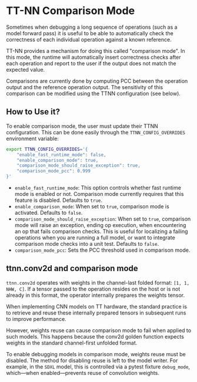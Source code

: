 # TT-NN Comparison Mode
Sometimes when debugging a long sequence of operations (such as a model forward pass) it is useful to be able to automatically check the correctness of each individual operation against a known reference.

TT-NN provides a mechanism for doing this called "comparison mode". In this mode, the runtime will automatically insert correctness checks after each operation and report to the user if the output does not match the expected value.

Comparisons are currently done by computing PCC between the operation output and the reference operation output. The sensitivity of this comparison can be modified using the TTNN configuration (see below).

## How to Use it?

To enable comparison mode, the user must update their TTNN configuration. This can be done easily through the `TTNN_CONFIG_OVERRIDES` environment variable:

```sh
export TTNN_CONFIG_OVERRIDES='{
    "enable_fast_runtime_mode": false,
    "enable_comparison_mode": true,
    "comparison_mode_should_raise_exception": true,
    "comparison_mode_pcc": 0.999
}'
```

- `enable_fast_runtime_mode`: This option controls whether fast runtime mode is enabled or not. Comparison mode currently requires that this feature is disabled. Defaults to `true`.
- `enable_comparison_mode`: When set to `true`, comparison mode is activated. Defaults to `false`.
- `comparison_mode_should_raise_exception`: When set to `true`, comparison mode will raise an exception, ending op execution, when encountering an op that fails comparison checks. This is useful for localizing a failing operations when you are running a full model, or want to integrate comparison mode checks into a unit test. Defaults to `false`.
- `comparison_mode_pcc`: Sets the PCC threshold used in comparison mode.

## ttnn.conv2d and comparison mode

`ttnn.conv2d` operates with weights in the channel-last folded format: `[1, 1, NHW, C]`.
If a tensor passed to the operation resides on the host or is not already in this format, the operator internally prepares the weights tensor.

When implementing CNN models on TT hardware, the standard practice is to retrieve and reuse these internally prepared tensors in subsequent runs to improve performance.

However, weights reuse can cause comparison mode to fail when applied to such models. This happens because the conv2d golden function expects weights in the standard channel-first unfolded format.

To enable debugging models in comparison mode, weights reuse must be disabled.
The method for disabling reuse is left to the model writer. For example, in the `SDXL` model, this is controlled via a pytest fixture `debug_mode`, which—when enabled—prevents reuse of convolution weights.
